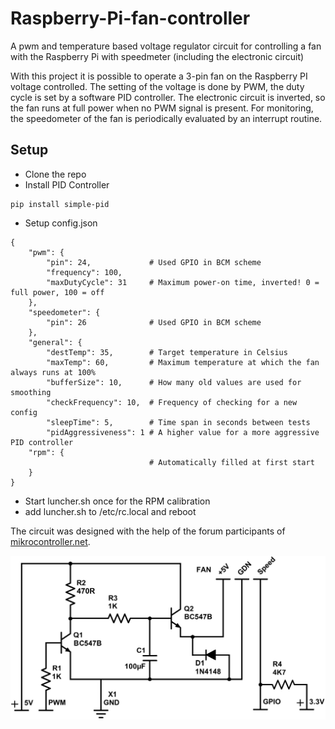 # Raspberry-Pi-fan-controller
A pwm and temperature based voltage regulator circuit for controlling a fan with the Raspberry Pi with speedmeter (including the electronic circuit)

With this project it is possible to operate a 3-pin fan on the Raspberry PI voltage controlled.
The setting of the voltage is done by PWM, the duty cycle is set by a software PID controller. 
The electronic circuit is inverted, so the fan runs at full power when no PWM signal is present.
For monitoring, the speedometer of the fan is periodically evaluated by an interrupt routine.


## Setup
* Clone the repo
* Install PID Controller
```
pip install simple-pid
```
* Setup config.json
```
{
    "pwm": {
        "pin": 24,             # Used GPIO in BCM scheme
        "frequency": 100,
        "maxDutyCycle": 31     # Maximum power-on time, inverted! 0 = full power, 100 = off
    },
    "speedometer": {
        "pin": 26              # Used GPIO in BCM scheme
    },
    "general": {
        "destTemp": 35,        # Target temperature in Celsius
        "maxTemp": 60,         # Maximum temperature at which the fan always runs at 100%
        "bufferSize": 10,      # How many old values are used for smoothing
        "checkFrequency": 10,  # Frequency of checking for a new config
        "sleepTime": 5,        # Time span in seconds between tests
        "pidAggressiveness": 1 # A higher value for a more aggressive PID controller
    "rpm": {
							   # Automatically filled at first start
    }
}
```
* Start luncher.sh once for the RPM calibration
* add luncher.sh to /etc/rc.local and reboot

The circuit was designed with the help of the forum participants of [mikrocontroller.net](https://www.mikrocontroller.net/topic/492831).


![electronic circuit](/images/fan_control.png)
